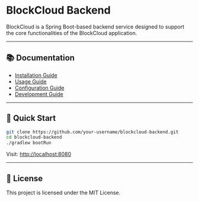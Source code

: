# BlockCloud Backend

BlockCloud is a Spring Boot-based backend service designed to support the core functionalities of the BlockCloud application.

---

## 📚 Documentation

- [Installation Guide](./docs/installation.md)
- [Usage Guide](./docs/usage.md)
- [Configuration Guide](./docs/configuration.md)
- [Development Guide](./docs/development.md)

---

## 🏁 Quick Start

```bash
git clone https://github.com/your-username/blockcloud-backend.git
cd blockcloud-backend
./gradlew bootRun
```

Visit: [http://localhost:8080](http://localhost:8080)

---

## 📄 License

This project is licensed under the MIT License.
